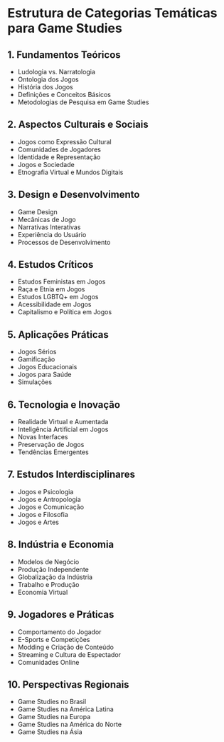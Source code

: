 # Estrutura de Categorias Temáticas para Game Studies

## 1. Fundamentos Teóricos
- Ludologia vs. Narratologia
- Ontologia dos Jogos
- História dos Jogos
- Definições e Conceitos Básicos
- Metodologias de Pesquisa em Game Studies

## 2. Aspectos Culturais e Sociais
- Jogos como Expressão Cultural
- Comunidades de Jogadores
- Identidade e Representação
- Jogos e Sociedade
- Etnografia Virtual e Mundos Digitais

## 3. Design e Desenvolvimento
- Game Design
- Mecânicas de Jogo
- Narrativas Interativas
- Experiência do Usuário
- Processos de Desenvolvimento

## 4. Estudos Críticos
- Estudos Feministas em Jogos
- Raça e Etnia em Jogos
- Estudos LGBTQ+ em Jogos
- Acessibilidade em Jogos
- Capitalismo e Política em Jogos

## 5. Aplicações Práticas
- Jogos Sérios
- Gamificação
- Jogos Educacionais
- Jogos para Saúde
- Simulações

## 6. Tecnologia e Inovação
- Realidade Virtual e Aumentada
- Inteligência Artificial em Jogos
- Novas Interfaces
- Preservação de Jogos
- Tendências Emergentes

## 7. Estudos Interdisciplinares
- Jogos e Psicologia
- Jogos e Antropologia
- Jogos e Comunicação
- Jogos e Filosofia
- Jogos e Artes

## 8. Indústria e Economia
- Modelos de Negócio
- Produção Independente
- Globalização da Indústria
- Trabalho e Produção
- Economia Virtual

## 9. Jogadores e Práticas
- Comportamento do Jogador
- E-Sports e Competições
- Modding e Criação de Conteúdo
- Streaming e Cultura de Espectador
- Comunidades Online

## 10. Perspectivas Regionais
- Game Studies no Brasil
- Game Studies na América Latina
- Game Studies na Europa
- Game Studies na América do Norte
- Game Studies na Ásia
